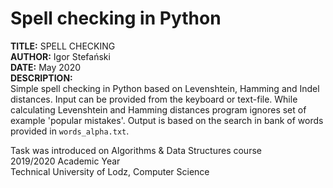 # Spell checking in Python
**TITLE:** SPELL CHECKING\
**AUTHOR:** Igor Stefański\
**DATE:** May 2020\
**DESCRIPTION:**\
Simple spell checking in Python based on Levenshtein, Hamming and Indel distances. Input can be provided from the keyboard or text-file. While calculating Levenshtein and Hamming distances program ignores set of example 'popular mistakes'. Output is based on the search in bank of words provided in ```words_alpha.txt```.

Task was introduced on Algorithms & Data Structures course\
2019/2020 Academic Year\
Technical University of Lodz, Computer Science
